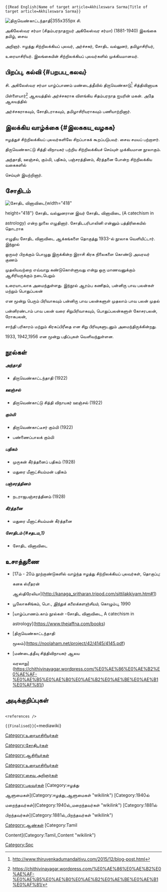 ```{=mediawiki}
{{Read English|Name of target article=Akhileswara Sarma|Title of target article=Akhileswara Sarma}}
```
![திருவெண்காட்டந்தாதி\|355x355px](Thi.png "திருவெண்காட்டந்தாதி|355x355px") சி.
அகிலேஸ்வர சர்மா (சிதம்பரநாதஐயர் அகிலேஸ்வர சர்மா) (1881-1940) இலங்கை தமிழ், சைவ
அறிஞர். ஈழத்து சிற்றிலக்கியப் புலவர், அர்ச்சகர், சோதிட வல்லுனர், தமிழாசிரியர்,
உரையாசிரியர். இலங்கையின் சிற்றிலக்கியப் புலவர்களில் முக்கியமானவர்.

## பிறப்பு, கல்வி {#பறபப_கலவ}

சி. அகிலேஸ்வர சர்மா யாழ்ப்பாணம் மண்டைத்தீவில் திருவெண்காடு[^1] சித்திவினாயக
பிள்ளையார்[^2] ஆலயத்தில் அர்ச்சகராக விளங்கிய சிதம்பரநாத ஐயரின் மகன். அதே ஆலயத்தில்
அர்ச்சகராகவும், சோதிடராகவும், தமிழாசிரியராகவும் பணியாற்றினார்.

## இலக்கிய வாழ்க்கை {#இலககய_வழகக}

ஈழத்துச் சிற்றிலக்கியப் புலவர்களிலே சிறப்பாகக் கூறப்படுபவர். சைவ சமயப் பற்றாளர்.
திருவெண்காட்டு சித்தி விநாயகர் பற்றிய சிற்றிலக்கியச் செய்யுள் முக்கியமான நூலாகும்.
அந்தாதி, ஊஞ்சல், கும்மி, பதிகம், பஞ்சரத்தினம், கீர்த்தனை போன்ற சிற்றிலக்கிய வகைகளில்
செய்யுள் இயற்றினார்.

## சோதிடம்

![சோதிட வினாவிடை](சோதிட_வினாவிடை.jpg "சோதிட வினாவிடை"){width="418"
height="418"} சோதிட வல்லுனரான இவர் சோதிட வினாவிடை (A catechism in
astrology) என்ற நூலை எழுதினார். சோதிடபரிபாலினி என்னும் பத்திரிகையில் தொடராக
எழுதிய சோதிட வினாவிடை ஆக்கங்களை தொகுத்து 1933-ல் நூலாக வெளியிட்டார். இந்நூல்
ஒருவர் பிறக்கும் பொழுது இருக்கின்ற இராசி கிரக நிலைகளை கொண்டு அவரவர் குணம்
முதலியவற்றை எவ்வாறு கண்டுகொள்ளுவது என்று ஒரு மாணவனுக்கும் ஆசிரியருக்கும் நடைபெறும்
உரையாடலாக அமைந்துள்ளது. இந்நூல் ஆரம்ப கணிதம், பன்னிரு பாவ பலன்கள் மற்றும் பொதுப்பலன்
என மூன்று பெரும் பிரிவாகவும் பன்னிரு பாவ பலன்களுள் முதலாம் பாவ பலன் முதல்
பன்னிரண்டாம் பாவ பலன் வரை சிறுபிரிவாகவும், பொதுப்பலன்களுள் கோசரபலன், ரோகபலன்,
சாந்தி பரிகாரம் மற்றும் கிரகப்பிரீதை என சிறு பிரிவுகளுடனும் அமைந்திருக்கின்றது.
1933, 1942,1956 என மூன்று பதிப்புகள் வெளிவந்துள்ளன.

## நூல்கள்

##### அந்தாதி

-   திருவெண்காட்டந்தாதி (1922)

##### ஊஞ்சல்

-   திருவெண்காட்டு சித்தி விநாயகர் ஊஞ்சல் (1922)

##### கும்மி

-   திருவெண்காட்டீசர் கும்மி (1922)
-   பண்ணைப்பாலக் கும்மி

##### பதிகம்

-   முருகன் கீர்த்தனைப் பதிகம் (1928)
-   மதுரை மீனாட்சியம்மன் பதிகம்

##### பஞ்சரத்தினம்

-   நடராஜபஞ்சரத்தினம் (1928)

##### கீர்த்தனை

-   மதுரை மீனாட்சியம்மன் கீர்த்தனை

##### சோதிடம் {#சதடம_1}

-   சோதிட வினாவிடை

## உசாத்துணை

-   [17ம் - 20ம் நூற்றாண்டுகளில் வாழ்ந்த ஈழத்து சிற்றிலக்கியப் புலவர்கள், தொகுப்பு:
    கனக ஸ்ரீதரன்
    ஆஸ்திரேலியா](http://kanaga_sritharan.tripod.com/sittilakkiyam.htm#1)
-   பூலோகசிங்கம், பொ., *இந்துக் கலைக்களஞ்சியம்*, கொழும்பு, 1990
-   [யாழ்ப்பாணம்.காம் நூல்கள் -சோதிட வினாவிடை, A catechism in
    astrology](https://www.thejaffna.com/books)
-   [திருவெண்காட்டந்தாதி
    மூலம்](https://noolaham.net/project/42/4145/4145.pdf)
-   [மண்டைத்தீவு சித்திவிநாயகர் ஆலய
    வரலாறு](https://chithivinayagar.wordpress.com/%E0%AE%86%E0%AE%B2%E0%AE%AF-%E0%AE%B5%E0%AE%B0%E0%AE%B2%E0%AE%BE%E0%AE%B1%E0%AF%81/)

## அடிக்குறிப்புகள்

```{=html}
<references />
```
`{{Finalised}}`{=mediawiki}

[Category:உரையாசிரியர்கள்](Category:உரையாசிரியர்கள் "wikilink")
[Category:சோதிடர்கள்](Category:சோதிடர்கள் "wikilink")
[Category:ஆசிரியர்கள்](Category:ஆசிரியர்கள் "wikilink")
[Category:உரையாசிரியர்கள்](Category:உரையாசிரியர்கள் "wikilink")
[Category:சைவ அறிஞர்கள்](Category:சைவ_அறிஞர்கள் "wikilink")
[Category:புலவர்கள்](Category:புலவர்கள் "wikilink") [Category:ஈழத்து
ஆளுமைகள்](Category:ஈழத்து_ஆளுமைகள் "wikilink") [Category:1940ல்
மறைந்தவர்கள்](Category:1940ல்_மறைந்தவர்கள் "wikilink") [Category:1881ல்
பிறந்தவர்கள்](Category:1881ல்_பிறந்தவர்கள் "wikilink")
[Category:ஆண்கள்](Category:ஆண்கள் "wikilink") [Category:Tamil
Content](Category:Tamil_Content "wikilink")
[Category:Spc](Category:Spc "wikilink")

[^1]: <http://www.thiruvenkadumandaitivu.com/2015/12/blog-post.html>

[^2]: <https://chithivinayagar.wordpress.com/%E0%AE%86%E0%AE%B2%E0%AE%AF-%E0%AE%B5%E0%AE%B0%E0%AE%B2%E0%AE%BE%E0%AE%B1%E0%AF%81/>
